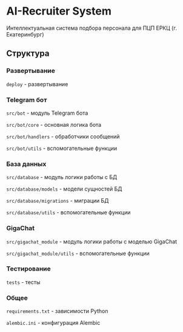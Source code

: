 # AI-Recruiter System

Интеллектуальная система подбора персонала для ПЦП ЕРКЦ (г. Екатеринбург)

## Структура

### Развертывание

`deploy` - развертывание

### Telegram бот

`src/bot` - модуль Telegram бота

`src/bot/core` - основная логика бота

`src/bot/handlers` - обработчики сообщений

`src/bot/utils` - вспомогательные функции

### База данных

`src/database` - модуль логики работы с БД

`src/database/models` - модели сущностей БД

`src/database/migrations` - миграции БД

`src/database/utils` - вспомогательные функции

### GigaChat

`src/gigachat_module` - модуль логики работы с моделью GigaChat

`src/gigachat_module/utils` - вспомогательные функции

### Тестирование

`tests` - тесты

### Общее

`requirements.txt` - зависимости Python

`alembic.ini` - конфигурация Alembic